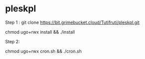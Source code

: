 # pleskpl

Step 1 :
git clone https://bit.grimebucket.cloud/Tutifruti/pleskpl.git

chmod ugo+rwx install && ./install

Step 2:

chmod ugo+rwx cron.sh && ./cron.sh